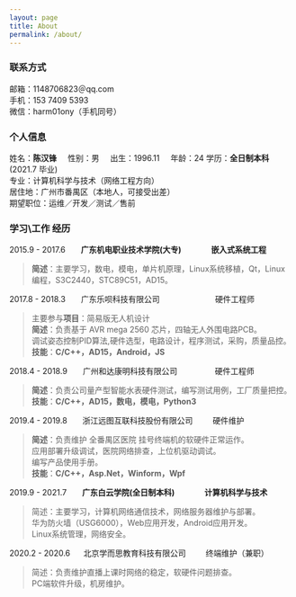 ```yaml
---
layout: page
title: About
permalink: /about/
---
```

### 联系方式
邮箱：1148706823＠qq.com  
手机：153 7409 5393    
微信：harm01ony（手机同号）    

### 个人信息
姓名：**陈汉锋** &nbsp; &nbsp; 性别：男 &nbsp; &nbsp; 出生：1996.11 &nbsp; &nbsp; 年龄：24 
学历：**全日制本科**(2021.7 毕业)</br> 
专业：计算机科学与技术（网络工程方向）</br>
居住地：广州市番禺区（本地人，可接受出差）</br>
期望职位：运维／开发／测试／售前</br>

### 学习\工作 经历
2015.9 - 2017.6 &nbsp; &nbsp; &nbsp; **广东机电职业技术学院(大专) &nbsp; &nbsp; &nbsp; &nbsp; &nbsp; &nbsp; &nbsp; &nbsp;嵌入式系统工程**
> **简述**：主要学习，数电，模电，单片机原理，Linux系统移植，Qt，Linux编程，S3C2440，STC89C51，AD15。

2017.8 - 2018.3 &nbsp; &nbsp; &nbsp; 广东乐呗科技有限公司 &nbsp; &nbsp; &nbsp; &nbsp; &nbsp; &nbsp; &nbsp; &nbsp; &nbsp; &nbsp; &nbsp;  &nbsp; 硬件工程师
> 主要参与**项目**：简易版无人机设计</br>
> **简述**：负责基于 AVR mega 2560 芯片，四轴无人外围电路PCB。</br>
> 调试姿态控制PID算法,硬件选型，电路设计，程序测试，采购，质量品控。</br>
> **技能**：**C/C++，AD15，Android，JS**</br>

2018.4 - 2018.9 &nbsp; &nbsp; &nbsp; 广州和达康明科技有限公司 &nbsp; &nbsp;  &nbsp; &nbsp; &nbsp; &nbsp; &nbsp; &nbsp; 硬件工程师
> **简述**：负责公司量产型智能水表硬件测试，编写测试用例，工厂质量把控。</br>
> **技能**：**C/C++，AD15，数电，模电，Python3**</br>

2019.4 - 2019.8 &nbsp; &nbsp; &nbsp; 浙江远图互联科技股份有限公司 &nbsp; &nbsp;  &nbsp; &nbsp; 硬件维护
> **简述**：负责维护 全番禺区医院 挂号终端机的软硬件正常运作。</br>
> 应用部署升级调试，医院网络排查，上位机驱动调试。</br>
> 编写产品使用手册。</br>
> **技能**：**C/C++，Asp.Net，Winform，Wpf**</br>

2019.9 - 2021.7 &nbsp; &nbsp; &nbsp; **广东白云学院(全日制本科) &nbsp; &nbsp; &nbsp; &nbsp; &nbsp; &nbsp; &nbsp; &nbsp;计算机科学与技术**
> 简述：主要学习，计算机网络通信技术，网络服务器维护与部署。</br>
> 华为防火墙（USG6000），Web应用开发，Android应用开发。</br>
> Linux系统管理，网络安全。</br>

2020.2 - 2020.6 &nbsp; &nbsp; &nbsp;北京学而思教育科技有限公司 &nbsp; &nbsp; &nbsp; &nbsp; 终端维护（兼职）
> 简述：负责维护直播上课时网络的稳定，软硬件问题排查。</br>
> PC端软件升级，机房维护。</br>
<!--stackedit_data:
eyJoaXN0b3J5IjpbMTQ0NDY3MDA0NSwtMTI2MTA4MDU5NywxNj
IzNTE1MjU2LDE2MjU2MzI1NDUsLTg1ODkyMTUzXX0=
-->
